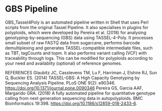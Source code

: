 # GBS Pipeline

GBS_Tassel4Poly is an automated pipeline written in Shell that uses Perl scripts from the original Tassel Pipeline. It also specialises in plugins for polyploids, which were developed by Pereira et al. (2018) for analysing genotyping-by-sequencing (GBS) data using TASSEL-4-Poly. It processes small subset of raw FASTQ data from sugarcane, performs barcode demultiplexing and generates TASSEL-compatible intermediate files, such as TBT, tagCounts and topm. It also performs variant calling (VCF) with traceability through logs. This can be modified for polyploids according to your need and availablity (optional) of reference genomes.

 REFERENCES
Glaubitz JC, Casstevens TM, Lu F, Harriman J, Elshire RJ, Sun Q, Buckler ES. (2014) TASSEL-GBS: A High Capacity Genotyping by Sequencing Analysis Pipeline. PLoS ONE 9(2): e90346. https://doi.org/10.1371/journal.pone.0090346
Pereira GS, Garcia AAF, Margarido GRA. (2018) A fully automated pipeline for quantitative genotype calling from next generation sequencing data in autopolyploids. BMC Bioinformatics 19:398. https://doi.org/10.1186/s12859-018-2433-6.







